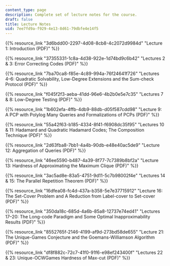 ```yaml
---
content_type: page
description: Complete set of lecture notes for the course.
draft: false
title: Lecture Notes
uid: 7ee7fd9a-f929-4e13-8d61-79dbfe4e14f5
---
```

{{% resource_link "3d6bdd00-2297-4d08-8cb8-4c2072d9984d" "Lecture 1: Introduction (PDF)" %}}

{{% resource_link "37355331-1c8a-4d38-922e-1d74bd9c6b42" "Lectures 2 & 3: Error Correcting Codes (PDF)" %}}

{{% resource_link "7ba70ca8-f85e-4c89-994a-76f24641f726" "Lectures 4–6: Quadratic Solvability, Low-Degree Extensions and the Sum-check Protocol (PDF)" %}}

{{% resource_link "f045f2f3-aeba-41dd-96e6-4b2b0e5e7c35" "Lectures 7 & 8: Low-Degree Testing (PDF)" %}}

{{% resource_link "1b602efa-4ffb-4db9-88db-d05f587cdd98" "Lecture 9: A PCP with Polylog Many Queries and Formalizations of PCPs (PDF)" %}} 

{{% resource_link "55a42f63-b185-4334-8f41-f6908dc35f95" "Lectures 10 & 11: Hadamard and Quadratic Hadamard Codes; The Composition Technique (PDF)" %}}

{{% resource_link "2d63fba8-7bb1-4a4b-90db-e48e40ac5de9" "Lecture 12: Aggregation of Queries (PDF)" %}}

{{% resource_link "46ee5590-b487-4a39-8f77-7c7389b8bf2a" "Lecture 13: Hardness of Approximating the Maximum Clique (PDF)" %}}

{{% resource_link "3ac5ad8e-83a5-4751-9d11-5c7b98002f4e" "Lectures 14 & 15: The Parallel Repetition Theorem (PDF)" %}}

{{% resource_link "16dfea08-fc4d-437a-b358-5e7e37715912" "Lecture 16: The Set-Cover Problem and A Reduction from Label-cover to Set-cover (PDF)" %}}

{{% resource_link "350da18c-685d-4a6b-85a8-12737e74ed41" "Lectures 17–20: The Long-code Paradigm and Some Optimal Inapproximability Results (PDF)" %}}

{{% resource_link "8552765f-2146-4199-af9d-273bd58de655" "Lecture 21: The Unique-Games Conjecture and the Goemans-Williamson Algorithm (PDF)" %}}

{{% resource_link "df8f882c-72c7-41f0-91f6-e98ef243400f" "Lectures 22 & 23: Unique-OCWGames Hardness of Max-cut (PDF)" %}}